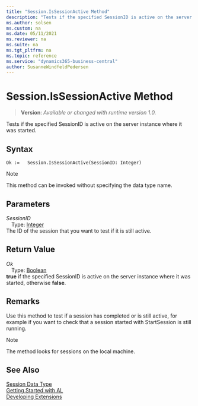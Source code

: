 ```yaml
---
title: "Session.IsSessionActive Method"
description: "Tests if the specified SessionID is active on the server instance where it was started."
ms.author: solsen
ms.custom: na
ms.date: 05/11/2021
ms.reviewer: na
ms.suite: na
ms.tgt_pltfrm: na
ms.topic: reference
ms.service: "dynamics365-business-central"
author: SusanneWindfeldPedersen
---
```

[//]: # (START>DO_NOT_EDIT)
[//]: # (IMPORTANT:Do not edit any of the content between here and the END>DO_NOT_EDIT.)
[//]: # (Any modifications should be made in the .xml files in the ModernDev repo.)
# Session.IsSessionActive Method
> **Version**: _Available or changed with runtime version 1.0._

Tests if the specified SessionID is active on the server instance where it was started.


## Syntax
```
Ok :=   Session.IsSessionActive(SessionID: Integer)
```
> [!NOTE]
> This method can be invoked without specifying the data type name.
## Parameters
*SessionID*  
&emsp;Type: [Integer](../integer/integer-data-type.md)  
The ID of the session that you want to test if it is still active.  


## Return Value
*Ok*  
&emsp;Type: [Boolean](../boolean/boolean-data-type.md)  
**true** if the specified SessionID is active on the server instance where it was started, otherwise **false**.


[//]: # (IMPORTANT: END>DO_NOT_EDIT)

## Remarks
Use this method to test if a session has completed or is still active, for example if you want to check that a session started with StartSession is still running.  

>[!NOTE]     
>The method looks for sessions on the local machine.


## See Also
[Session Data Type](session-data-type.md)  
[Getting Started with AL](../../devenv-get-started.md)  
[Developing Extensions](../../devenv-dev-overview.md)